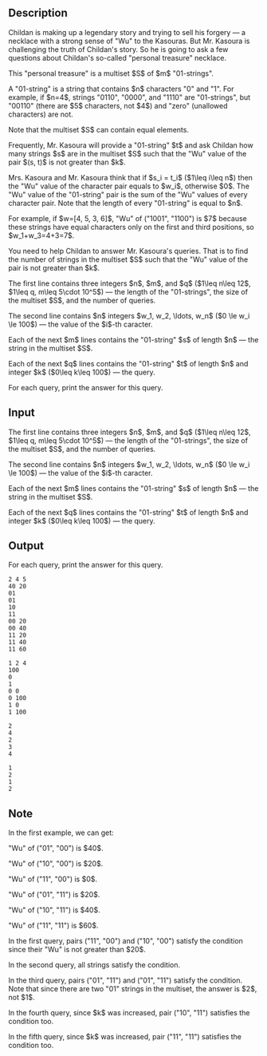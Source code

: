 ## Description

<div><p>Childan is making up a legendary story and trying to sell his forgery&nbsp;— a necklace with a strong sense of "<span class="tex-font-style-it">Wu</span>" to the Kasouras. But Mr. Kasoura is challenging the truth of Childan's story. So he is going to ask a few questions about Childan's so-called "personal treasure" necklace.</p><p>This "personal treasure" is a multiset $S$ of $m$ "<span class="tex-font-style-it">01-strings</span>".</p><p>A "<span class="tex-font-style-it">01-string</span>" is a string that contains $n$ characters "<span class="tex-font-style-tt">0</span>" and "<span class="tex-font-style-tt">1</span>". For example, if $n=4$, strings "<span class="tex-font-style-tt">0110</span>", "<span class="tex-font-style-tt">0000</span>", and "<span class="tex-font-style-tt">1110</span>" are "<span class="tex-font-style-it">01-strings</span>", but "<span class="tex-font-style-tt">00110</span>" (there are $5$ characters, not $4$) and "<span class="tex-font-style-tt">zero</span>" (unallowed characters) are not.</p><p><span class="tex-font-style-bf">Note that the multiset $S$ can contain equal elements.</span></p><p>Frequently, Mr. Kasoura will provide a "<span class="tex-font-style-it">01-string</span>" $t$ and ask Childan how many strings $s$ are in the multiset $S$ such that the "<span class="tex-font-style-it">Wu</span>" value of the pair $(s, t)$ is <span class="tex-font-style-bf">not greater</span> than $k$. </p><p>Mrs. Kasoura and Mr. Kasoura think that if $s_i = t_i$ ($1\leq i\leq n$) then the "<span class="tex-font-style-it">Wu</span>" value of the character pair equals to $w_i$, otherwise $0$. The "<span class="tex-font-style-it">Wu</span>" value of the "<span class="tex-font-style-it">01-string</span>" pair is the sum of the "<span class="tex-font-style-it">Wu</span>" values of every character pair. Note that the length of every "<span class="tex-font-style-it">01-string</span>" is equal to $n$.</p><p>For example, if $w=[4, 5, 3, 6]$, "<span class="tex-font-style-it">Wu</span>" of ("<span class="tex-font-style-tt">1001</span>", "<span class="tex-font-style-tt">1100</span>") is $7$ because these strings have equal characters only on the first and third positions, so $w_1+w_3=4+3=7$.</p><p>You need to help Childan to answer Mr. Kasoura's queries. That is to find the number of strings in the multiset $S$ such that the "<span class="tex-font-style-it">Wu</span>" value of the pair is not greater than $k$.</p></div><div class="input-specification"><p>The first line contains three integers $n$, $m$, and $q$ ($1\leq n\leq 12$, $1\leq q, m\leq 5\cdot 10^5$)&nbsp;— the length of the "<span class="tex-font-style-it">01-strings</span>", the size of the multiset $S$, and the number of queries.</p><p>The second line contains $n$ integers $w_1, w_2, \ldots, w_n$ ($0 \le w_i \le 100$)&nbsp;— the value of the $i$-th caracter.</p><p>Each of the next $m$ lines contains the "<span class="tex-font-style-it">01-string</span>" $s$ of length $n$&nbsp;— the string in the multiset $S$.</p><p>Each of the next $q$ lines contains the "<span class="tex-font-style-it">01-string</span>" $t$ of length $n$ and integer $k$ ($0\leq k\leq 100$)&nbsp;— the query.</p></div><div class="output-specification"><p>For each query, print the answer for this query.</p></div>

## Input

<p>The first line contains three integers $n$, $m$, and $q$ ($1\leq n\leq 12$, $1\leq q, m\leq 5\cdot 10^5$)&nbsp;— the length of the "<span class="tex-font-style-it">01-strings</span>", the size of the multiset $S$, and the number of queries.</p><p>The second line contains $n$ integers $w_1, w_2, \ldots, w_n$ ($0 \le w_i \le 100$)&nbsp;— the value of the $i$-th caracter.</p><p>Each of the next $m$ lines contains the "<span class="tex-font-style-it">01-string</span>" $s$ of length $n$&nbsp;— the string in the multiset $S$.</p><p>Each of the next $q$ lines contains the "<span class="tex-font-style-it">01-string</span>" $t$ of length $n$ and integer $k$ ($0\leq k\leq 100$)&nbsp;— the query.</p>

## Output

<p>For each query, print the answer for this query.</p>





```input1
2 4 5
40 20
01
01
10
11
00 20
00 40
11 20
11 40
11 60

```




```input2
1 2 4
100
0
1
0 0
0 100
1 0
1 100

```




```output1
2
4
2
3
4

```




```output2
1
2
1
2

```



## Note

<p>In the first example, we can get:</p><p>"<span class="tex-font-style-it">Wu</span>" of ("<span class="tex-font-style-tt">01</span>", "<span class="tex-font-style-tt">00</span>") is $40$.</p><p>"<span class="tex-font-style-it">Wu</span>" of ("<span class="tex-font-style-tt">10</span>", "<span class="tex-font-style-tt">00</span>") is $20$.</p><p>"<span class="tex-font-style-it">Wu</span>" of ("<span class="tex-font-style-tt">11</span>", "<span class="tex-font-style-tt">00</span>") is $0$.</p><p>"<span class="tex-font-style-it">Wu</span>" of ("<span class="tex-font-style-tt">01</span>", "<span class="tex-font-style-tt">11</span>") is $20$.</p><p>"<span class="tex-font-style-it">Wu</span>" of ("<span class="tex-font-style-tt">10</span>", "<span class="tex-font-style-tt">11</span>") is $40$.</p><p>"<span class="tex-font-style-it">Wu</span>" of ("<span class="tex-font-style-tt">11</span>", "<span class="tex-font-style-tt">11</span>") is $60$.</p><p>In the first query, pairs ("<span class="tex-font-style-tt">11</span>", "<span class="tex-font-style-tt">00</span>") and ("<span class="tex-font-style-tt">10</span>", "<span class="tex-font-style-tt">00</span>") satisfy the condition since their "<span class="tex-font-style-it">Wu</span>" is not greater than $20$.</p><p>In the second query, all strings satisfy the condition.</p><p>In the third query, pairs ("<span class="tex-font-style-tt">01</span>", "<span class="tex-font-style-tt">11</span>") and ("<span class="tex-font-style-tt">01</span>", "<span class="tex-font-style-tt">11</span>") satisfy the condition. Note that since there are two "<span class="tex-font-style-tt">01</span>" strings in the multiset, the answer is $2$, not $1$.</p><p>In the fourth query, since $k$ was increased, pair ("<span class="tex-font-style-tt">10</span>", "<span class="tex-font-style-tt">11</span>") satisfies the condition too.</p><p>In the fifth query, since $k$ was increased, pair ("<span class="tex-font-style-tt">11</span>", "<span class="tex-font-style-tt">11</span>") satisfies the condition too.</p>
